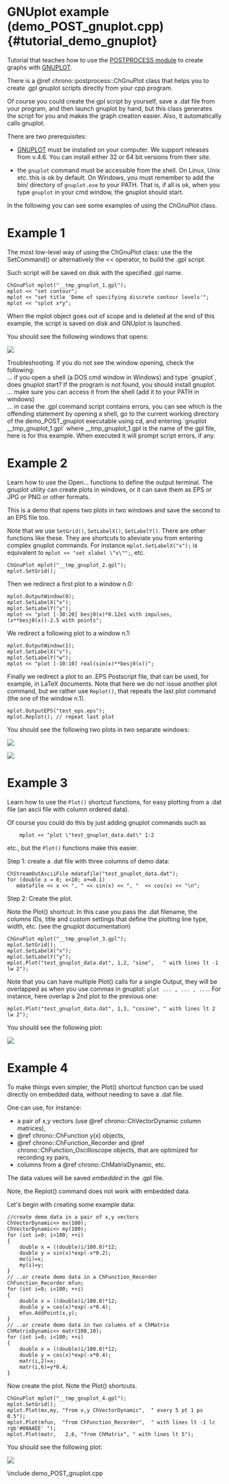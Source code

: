 GNUplot example (demo_POST_gnuplot.cpp)  {#tutorial_demo_gnuplot}
==========================

Tutorial that teaches how to use the 
[POSTPROCESS module](group__postprocess__module.html)
to create graphs with [GNUPLOT](http://www.gnuplot.info). 

There is a @ref chrono::postprocess::ChGnuPlot class that helps you to create .gpl 
gnuplot scripts directly from your cpp program.

Of course you could create the gpl script by yourself, save a .dat file 
from your program, and then launch gnuplot by hand, 
but this class generates the script for you and makes the graph 
creation easier. Also, it automatically calls gnuplot.

There are two prerequisites:

- [GNUPLOT](http://www.gnuplot.info) must be installed on your computer. 
  We support releases from v.4.6. You can install either 32 or 64 bit versions from their site.

- the `gnuplot` command must be accessible from the shell. 
  On Linux, Unix etc. this is ok by default. 
  On Windows, you must remember to add the bin/ directory of `gnuplot.exe` to your PATH. 
  That is, if all is ok, when you type `gnuplot` in your cmd window, 
  the gnuplot should start.

In the following you can see some examples of using the ChGnuPlot class.


# Example 1

The most low-level way of using the ChGnuPlot class: use the the 
SetCommand() or alternatively the << operator, to build the .gpl script.

Such script will be saved on disk with the specified .gpl name. 

~~~{.cpp}
ChGnuPlot mplot("__tmp_gnuplot_1.gpl");
mplot << "set contour";
mplot << "set title 'Demo of specifying discrete contour levels'";
mplot << "splot x*y";
~~~

When the mplot object goes out of scope and is deleted 
at the end of this example, the script is saved on disk and GNUplot is launched.

You should see the following windows that opens:

![](http://projectchrono.org/assets/manual/Tutorial_gnuplot1.png)

<div class="ce-info">
Troubleshooting. If you do not see the window opening, check the following: 
<br>
... if you open a shell (a DOS cmd window in Windows) and type `gnuplot`, 
  does gnuplot start? If the program is not found, you should install gnuplot.
<br>
... make sure you can access it from the shell (add it to your PATH in windows)
<br>
... in case the .gpl command script contains errors, you can see which is 
  the offending statement by opening a shell, go to the current working directory 
  of the demo_POST_gnuplot executable using cd, and entering 
  `gnuplot __tmp_gnuplot_1.gpl`  where __tmp_gnuplot_1.gpl is the name 
  of the gpl file, here is for this example. 
  When executed it will prompt script errors, if any.
</div>


# Example 2

Learn how to use the Open... functions to define the output terminal.
The gnuplot utility can create plots in windows, or it can save them 
as EPS or JPG or PNG or other formats. 

This is a demo that opens two plots in two windows and save the 
second to an EPS file too.

Note that we use `SetGrid()`, `SetLabelX()`, `SetLabelY()`. 
There are other functions like these. They are shortcuts to alleviate 
you from entering complex gnuplot commands. For instance 
`mplot.SetLabelX("x");` is equivalent to 
`mplot << "set xlabel \"x\"";`, etc.

~~~{.cpp}
ChGnuPlot mplot("__tmp_gnuplot_2.gpl");
mplot.SetGrid();
~~~

Then we redirect a first plot to a window n.0:

~~~{.cpp}
mplot.OutputWindow(0);
mplot.SetLabelX("x");
mplot.SetLabelY("y");
mplot << "plot [-30:20] besj0(x)*0.12e1 with impulses, (x**besj0(x))-2.5 with points";
~~~

We redirect a following plot to a window n.1:

~~~{.cpp}
mplot.OutputWindow(1);
mplot.SetLabelX("v");
mplot.SetLabelY("w");
mplot << "plot [-10:10] real(sin(x)**besj0(x))";
~~~

Finally we redirect a plot to an .EPS Postscript file, 
that can be used, for example, in LaTeX documents. 
Note that here we do not issue another plot command, 
but we rather use `Replot()`, that repeats the last plot command (the one of the window n.1).

~~~{.cpp}
mplot.OutputEPS("test_eps.eps");
mplot.Replot(); // repeat last plot
~~~

You should see the following two plots in two separate windows:

![](http://projectchrono.org/assets/manual/Tutorial_gnuplot2.png)

![](http://projectchrono.org/assets/manual/Tutorial_gnuplot3.png)


# Example 3

Learn how to use the `Plot()` shortcut functions, for easy plotting 
from a .dat file (an ascii file with column ordered data). 

Of course you could do this by just adding gnuplot commands such as 

~~~{.cpp}
	mplot << "plot \"test_gnuplot_data.dat\" 1:2 
~~~

etc., but the `Plot()` functions make this easier.

Step 1: create a .dat file with three columns of demo data:

~~~{.cpp}
ChStreamOutAsciiFile mdatafile("test_gnuplot_data.dat");
for (double x = 0; x<10; x+=0.1)
   mdatafile << x << ", " << sin(x) << ", "  << cos(x) << "\n";
~~~

Step 2: Create the plot. 

Note the Plot() shortcut: In this case you pass the .dat 
filename, the columns IDs, title and custom settings that 
define the plotting line type, width, etc. (see the gnuplot documentation)

~~~{.cpp}
ChGnuPlot mplot("__tmp_gnuplot_3.gpl");
mplot.SetGrid();
mplot.SetLabelX("x");
mplot.SetLabelY("y");
mplot.Plot("test_gnuplot_data.dat", 1,2, "sine",   " with lines lt -1 lw 2");
~~~

Note that you can have multiple Plot() calls for a single Output, 
they will be overlapped as when you use commas in gnuplot:  `plot ... , ... , ...`.
For instance, here overlap a 2nd plot to the previous one:

~~~{.cpp}
mplot.Plot("test_gnuplot_data.dat", 1,3, "cosine", " with lines lt 2 lw 2");
~~~	

You should see the following plot:

![](http://projectchrono.org/assets/manual/Tutorial_gnuplot4.png)


# Example 4

To make things even simpler, the Plot() shortcut function can be used directly 
on embedded data, without needing to save a .dat file. 

One can use, for instance:
- a pair of x,y vectors (use @ref chrono::ChVectorDynamic column matrices),
- @ref chrono::ChFunction y(x) objects,
- @ref chrono::ChFunction_Recorder and @ref chrono::ChFunction_Oscilloscope objects, that 
  are optimized for recording xy pairs,
- columns from a @ref chrono::ChMatrixDynamic, etc.

The data values will be saved _embedded_ in the .gpl file.

Note, the Replot() command does not work with embedded data.

Let's begin with creating some example data: 

~~~{.cpp}
//create demo data in a pair of x,y vectors
ChVectorDynamic<> mx(100);
ChVectorDynamic<> my(100);
for (int i=0; i<100; ++i)
{
	double x = ((double)i/100.0)*12;
	double y = sin(x)*exp(-x*0.2);
	mx(i)=x;
	my(i)=y;
}
// ..or create demo data in a ChFunction_Recorder
ChFunction_Recorder mfun;
for (int i=0; i<100; ++i)
{
	double x = ((double)i/100.0)*12;
	double y = cos(x)*exp(-x*0.4);
	mfun.AddPoint(x,y);
}
// ..or create demo data in two columns of a ChMatrix
ChMatrixDynamic<> matr(100,10);
for (int i=0; i<100; ++i)
{
	double x = ((double)i/100.0)*12;
	double y = cos(x)*exp(-x*0.4);
	matr(i,2)=x;
	matr(i,6)=y*0.4;
}
~~~

Now create the plot. 
Note the Plot() shortcuts. 

~~~{.cpp}
ChGnuPlot mplot("__tmp_gnuplot_4.gpl");
mplot.SetGrid();
mplot.Plot(mx,my, "from x,y ChVectorDynamic",  " every 5 pt 1 ps 0.5");
mplot.Plot(mfun,  "from ChFunction_Recorder",  " with lines lt -1 lc rgb'#00AAEE' ");
mplot.Plot(matr,   2,6, "from ChMatrix", " with lines lt 5");
~~~

You should see the following plot:

![](http://projectchrono.org/assets/manual/Tutorial_gnuplot5.png)



\include demo_POST_gnuplot.cpp

